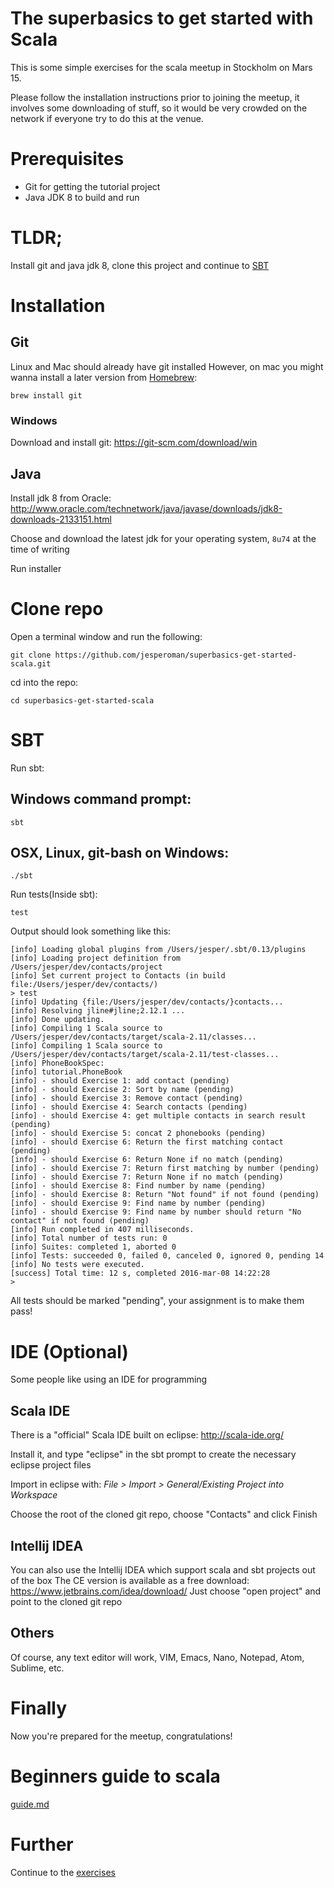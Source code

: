 # The superbasics to get started with Scala
This is some simple exercises for the scala meetup in Stockholm on Mars 15.

Please follow the installation instructions prior to joining the meetup,
it involves some downloading of stuff, so it would be very crowded on
the network if everyone try to do this at the venue.

# Prerequisites
- Git for getting the tutorial project
- Java JDK 8 to build and run

# TLDR;
Install git and java jdk 8, clone this project and continue to [SBT](#sbt)

# Installation

## Git
Linux and Mac should already have git installed
However, on mac you might wanna install a later version from [Homebrew](http://brew.sh/):

```brew install git```

### Windows
Download and install git: https://git-scm.com/download/win

## Java

Install jdk 8 from Oracle:
http://www.oracle.com/technetwork/java/javase/downloads/jdk8-downloads-2133151.html

Choose and download the latest jdk for your operating system, ```8u74``` at the time of writing

Run installer

# Clone repo
Open a terminal window and run the following:

```
git clone https://github.com/jesperoman/superbasics-get-started-scala.git
```
cd into the repo:

```
cd superbasics-get-started-scala
```

# SBT
Run sbt:
## Windows command prompt:
```
sbt
```
## OSX, Linux, git-bash on Windows:
```
./sbt
```

Run tests(Inside sbt):
```
test
```

Output should look something like this:
```
[info] Loading global plugins from /Users/jesper/.sbt/0.13/plugins
[info] Loading project definition from /Users/jesper/dev/contacts/project
[info] Set current project to Contacts (in build file:/Users/jesper/dev/contacts/)
> test
[info] Updating {file:/Users/jesper/dev/contacts/}contacts...
[info] Resolving jline#jline;2.12.1 ...
[info] Done updating.
[info] Compiling 1 Scala source to /Users/jesper/dev/contacts/target/scala-2.11/classes...
[info] Compiling 1 Scala source to /Users/jesper/dev/contacts/target/scala-2.11/test-classes...
[info] PhoneBookSpec:
[info] tutorial.PhoneBook
[info] - should Exercise 1: add contact (pending)
[info] - should Exercise 2: Sort by name (pending)
[info] - should Exercise 3: Remove contact (pending)
[info] - should Exercise 4: Search contacts (pending)
[info] - should Exercise 4: get multiple contacts in search result (pending)
[info] - should Exercise 5: concat 2 phonebooks (pending)
[info] - should Exercise 6: Return the first matching contact (pending)
[info] - should Exercise 6: Return None if no match (pending)
[info] - should Exercise 7: Return first matching by number (pending)
[info] - should Exercise 7: Return None if no match (pending)
[info] - should Exercise 8: Find number by name (pending)
[info] - should Exercise 8: Return "Not found" if not found (pending)
[info] - should Exercise 9: Find name by number (pending)
[info] - should Exercise 9: Find name by number should return "No contact" if not found (pending)
[info] Run completed in 407 milliseconds.
[info] Total number of tests run: 0
[info] Suites: completed 1, aborted 0
[info] Tests: succeeded 0, failed 0, canceled 0, ignored 0, pending 14
[info] No tests were executed.
[success] Total time: 12 s, completed 2016-mar-08 14:22:28
>
```

All tests should be marked "pending", your assignment is to make them pass!

# IDE (Optional)
Some people like using an IDE for programming

## Scala IDE
There is a "official" Scala IDE built on eclipse: http://scala-ide.org/

Install it, and type "eclipse" in the sbt prompt to create the necessary eclipse project files

Import in eclipse with:
*File > Import > General/Existing Project into Workspace*

Choose the root of the cloned git repo, choose "Contacts" and click Finish

## Intellij IDEA
You can also use the Intellij IDEA which support scala and sbt projects out of the box
The CE version is available as a free download: https://www.jetbrains.com/idea/download/
Just choose "open project" and point to the cloned git repo

## Others
Of course, any text editor will work, VIM, Emacs, Nano, Notepad, Atom, Sublime, etc.

# Finally
Now you're prepared for the meetup, congratulations!

# Beginners guide to scala
[guide.md](guide.md)

# Further
Continue to the [exercises](EXERCISES.md)
